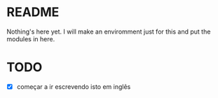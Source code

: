# README
Nothing's here yet. 
I will make an enviromment just for this and put the modules in here.

# TODO
- [x] começar a ir escrevendo isto em inglês
